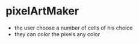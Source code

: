 # pixelArtMaker
* the user choose a number of cells of his choice
* they can color the pixels any color
